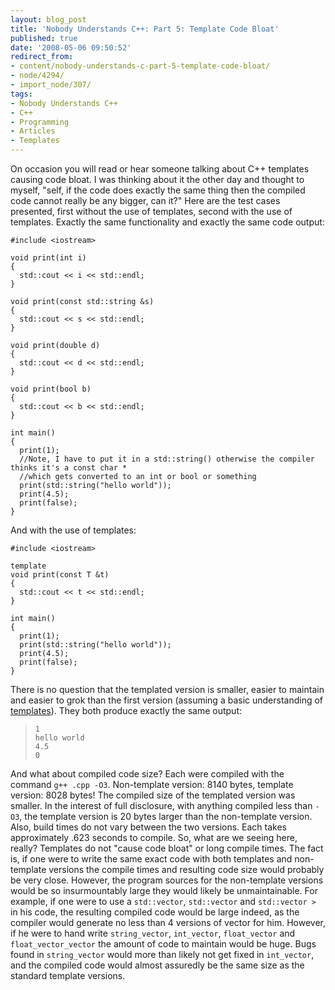 ```yaml
---
layout: blog_post
title: 'Nobody Understands C++: Part 5: Template Code Bloat'
published: true
date: '2008-05-06 09:50:52'
redirect_from:
- content/nobody-understands-c-part-5-template-code-bloat/
- node/4294/
- import_node/307/
tags:
- Nobody Understands C++
- C++
- Programming
- Articles
- Templates
---
```


On occasion you will read or hear someone talking about C++ templates causing code bloat. I was thinking about it the other day and thought to myself, "self, if the code does exactly the same thing then the compiled code cannot really be any bigger, can it?" Here are the test cases presented, first without the use of templates, second with the use of templates. Exactly the same functionality and exactly the same code output:

    #include <iostream>

    void print(int i)
    {
      std::cout << i << std::endl;
    }

    void print(const std::string &s)
    {
      std::cout << s << std::endl;
    }

    void print(double d)
    {
      std::cout << d << std::endl;
    }

    void print(bool b)
    {
      std::cout << b << std::endl;
    }

    int main()
    {
      print(1);
      //Note, I have to put it in a std::string() otherwise the compiler thinks it's a const char * 
      //which gets converted to an int or bool or something
      print(std::string("hello world")); 
      print(4.5);
      print(false);
    }

And with the use of templates:

    #include <iostream>

    template
    void print(const T &t)
    {
      std::cout << t << std::endl;
    }

    int main()
    {
      print(1);
      print(std::string("hello world"));
      print(4.5);
      print(false);
    }

There is no question that the templated version is smaller, easier to maintain and easier to grok than the first version (assuming a basic understanding of [templates](/taxonomy/term/32)). They both produce exactly the same output:

>     1
>     hello world
>     4.5
>     0

And what about compiled code size? Each were compiled with the command `g++ .cpp -O3`. Non-template version: 8140 bytes, template version: 8028 bytes! The compiled size of the templated version was smaller. In the interest of full disclosure, with anything compiled less than `-O3`, the template version is 20 bytes larger than the non-template version. Also, build times do not vary between the two versions. Each takes approximately .623 seconds to compile. So, what are we seeing here, really? Templates do not "cause code bloat" or long compile times. The fact is, if one were to write the same exact code with both templates and non-template versions the compile times and resulting code size would probably be very close. However, the program sources for the non-template versions would be so insurmountably large they would likely be unmaintainable. For example, if one were to use a `std::vector`, `std::vector` and `std::vector >` in his code, the resulting compiled code would be large indeed, as the compiler would generate no less than 4 versions of vector for him. However, if he were to hand write `string_vector`, `int_vector`, `float_vector` and `float_vector_vector` the amount of code to maintain would be huge. Bugs found in `string_vector` would more than likely not get fixed in `int_vector`, and the compiled code would almost assuredly be the same size as the standard template versions.
